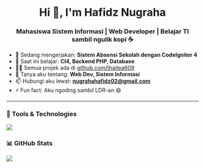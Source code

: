 <h1 align="center">Hi 👋, I'm Hafidz Nugraha</h1>
<h3 align="center">Mahasiswa Sistem Informasi | Web Developer | Belajar TI sambil ngulik kopi ☕</h3>

- 🔭 Sedang mengerjakan: **Sistem Absensi Sekolah dengan CodeIgniter 4**
- 🌱 Saat ini belajar: **CI4, Backend PHP, Database**
- 👨‍💻 Semua projek ada di [github.com/thaitea609](https://github.com/thaitea609)
- 💬 Tanya aku tentang: **Web Dev, Sistem Informasi**
- 📫 Hubungi aku lewat: **nugrahahafidz02@gmail.com**
- ⚡ Fun fact: Aku ngoding sambil LDR-an 😄

---

### 🔧 Tools & Technologies
<p align="left">
  <img src="https://skillicons.dev/icons?i=php,html,css,js,codeigniter,mysql,linux,git,vscode" />
</p>

### 📊 GitHub Stats
<p align="left">
  <img src="https://github-readme-stats.vercel.app/api?username=thaitea609&show_icons=true&theme=tokyonight" />
</p>
